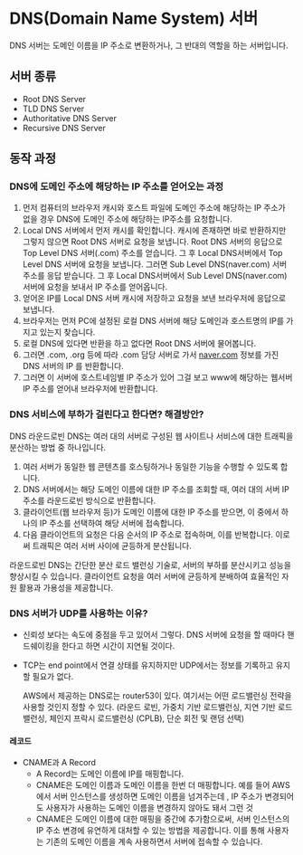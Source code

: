 # DNS(Domain Name System) 서버

DNS 서버는 도메인 이름을 IP 주소로 변환하거나, 그 반대의 역할을 하는 서버입니다.

## 서버 종류
- Root DNS Server
- TLD DNS Server
- Authoritative DNS Server
- Recursive DNS Server

## 동작 과정

### DNS에 도메인 주소에 해당하는 IP 주소를 얻어오는 과정
1. 먼저 컴퓨터의 브라우저 캐시와 호스트 파일에 도메인 주소에 해당하는 IP 주소가 없을 경우 DNS에 도메인 주소에 해당하는 IP주소를 요청합니다.
2. Local DNS 서버에서 먼저 캐시를 확인합니다. 캐시에 존재하면 바로 반환하지만 그렇지 않으면
   Root DNS 서버로 요청을 보냅니다. Root DNS 서버의 응답으로 Top Level DNS 서버(.com) 주소를 얻습니다.
   그 후 Local DNS서버에서 Top Level DNS 서버에 요청을 보냅니다. 그러면 Sub Level DNS(naver.com) 서버 주소를 응답 받습니다.
   그 후 Local DNS서버에서 Sub Level DNS(naver.com) 서버에 요청을 보내서 IP 주소를 얻어옵니다. 
3. 얻어온 IP를 Local DNS 서버 캐시에 저장하고 요청을 보낸 브라우저에 응답으로 보냅니다.
4. 브라우저는 먼저 PC에 설정된 로컬 DNS 서버에 해당 도메인과 호스트명의 IP를 가지고 있는지 찾습니다.
5. 로컬 DNS에 있다면 반환을 하고 없다면 Root DNS 서버에 물어봅니다.
6. 그러면 .com, .org 등에 따라 .com 담당 서버로 가서 [naver.com](http://naver.com) 정보를 가진 DNS 서버의 IP 를 반환합니다.
7. 그러면 이 서버에 호스트네임별 IP 주소가 있어 그걸 보고 www에 해당하는 웹서버 IP 주소를 얻어내 브라우저에 반환합니다.



### DNS 서비스에 부하가 걸린다고 한다면? 해결방안?
DNS
  라운드로빈 DNS는 여러 대의 서버로 구성된 웹 사이트나 서비스에 대한 트래픽을 분산하는 방법 중 하나입니다. 

1. 여러 서버가 동일한 웹 콘텐츠를 호스팅하거나 동일한 기능을 수행할 수 있도록 합니다.
2. DNS 서버에서는 해당 도메인 이름에 대한 IP 주소를 조회할 때, 여러 대의 서버 IP 주소를 라운드로빈 방식으로 반환합니다.
3. 클라이언트(웹 브라우저 등)가 도메인 이름에 대한 IP 주소를 받으면, 이 중에서 하나의 IP 주소를 선택하여 해당 서버에 접속합니다.
4. 다음 클라이언트의 요청은 다음 순서의 IP 주소로 접속하며, 이를 반복합니다. 이로써 트래픽은 여러 서버 사이에 균등하게 분산됩니다.

  라운드로빈 DNS는 간단한 분산 로드 밸런싱 기술로, 서버의 부하를 분산시키고 성능을 향상시킬 수 있습니다. 클라이언트 요청을 여러 서버에 균등하게 분배하여 효율적인 자원 활용과 가용성을 제공합니다.


### DNS 서버가 UDP를 사용하는 이유?
- 신뢰성 보다는 속도에 중점을 두고 있어서 그렇다. DNS 서버에 요청을 할 때마다 핸드쉐이킹을 한다고 하면 시간이 지연될 것이다.
- TCP는 end point에서 연결 상태를 유지하지만 UDP에서는 정보를 기록하고 유지할 필요가 없다.

  AWS에서 제공하는 DNS로는 router53이 있다. 여기서는 어떤 로드밸런싱 전략을 사용할 것인지 정할 수 있다. (라운드 로빈, 가중치 기반 로드밸런싱, 지연 기반 로드밸런싱, 체인지 프락시 로드밸런싱 (CPLB), 단순 회전 및 랜덤 선택)


#### 레코드
- CNAME과 A Record
  - A Record는 도메인 이름에 IP를 매핑합니다.
  - CNAME은 도메인 이름과 도메인 이름을 한번 더 매핑합니다. 예를 들어 AWS에서 서버 인스턴스를 생성하면 도메인 이름을 넘겨주는데 , IP 주소가 변경되어도 사용자가 사용하는 도메인 이름을 변경하지 않아도 돼서 그런 것
  - CNAME은 도메인 이름에 대한 매핑을 중간에 추가함으로써, 서버 인스턴스의 IP 주소 변경에 유연하게 대처할 수 있는 방법을 제공합니다. 이를 통해 사용자는 기존의 도메인 이름을 계속 사용하면서 서버에 접속할 수 있습니다.
